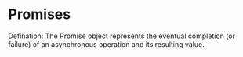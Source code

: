 # Promises
Defination: The Promise object represents the eventual completion (or failure) of an asynchronous operation and its resulting value.
